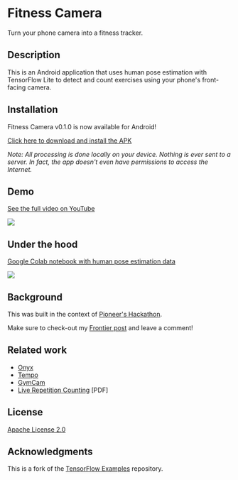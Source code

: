 # Fitness Camera

Turn your phone camera into a fitness tracker.

## Description

This is an Android application that uses human pose estimation with TensorFlow Lite to detect and count exercises using your phone's front-facing camera.

## Installation

Fitness Camera v0.1.0 is now available for Android!

[Click here to download and install the APK](https://github.com/miguelrochefort/fitness-camera/releases/download/v0.1.0/fitnesscamera-20200412T0154.apk)

*Note: All processing is done locally on your device. Nothing is ever sent to a server. In fact, the app doesn't even have permissions to access the Internet.*

## Demo

[See the full video on YouTube](https://www.youtube.com/watch?v=Jdan-ZHiL6I)

![](https://i.imgur.com/ej0EFiG.gif)

## Under the hood

[Google Colab notebook with human pose estimation data](https://colab.research.google.com/drive/1OHTsNyr3Ry_bSw8dT9s77BZsXHe7i8HR#scrollTo=uIbljMew7Wje)

![](https://i.imgur.com/PYanU09.png)

## Background

This was built in the context of [Pioneer's Hackathon](https://pioneer.app/hackathon).

Make sure to check-out my [Frontier post](https://frontier.pioneer.app/posts/135-fitness-camera) and leave a comment!

## Related work

* [Onyx](https://www.onyx.fit/)
* [Tempo](https://tempo.fit/product)
* [GymCam](https://www.cmu.edu/news/stories/archives/2019/september/gymcam.html)
* [Live Repetition Counting](https://www.cs.tau.ac.il/~wolf/papers/repcounticcv.pdf) [PDF]

## License

[Apache License 2.0](LICENSE)

## Acknowledgments

This is a fork of the [TensorFlow Examples](https://github.com/tensorflow/examples) repository.
